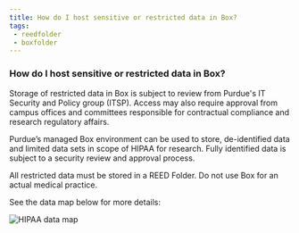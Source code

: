 ```yaml
---
title: How do I host sensitive or restricted data in Box?
tags:
 - reedfolder
 - boxfolder
---
```


### How do I host sensitive or restricted data in Box?

Storage of restricted data in Box is subject to review from Purdue's IT Security and Policy group (ITSP). 
Access may also require approval from campus offices and committees responsible for contractual compliance and research regulatory affairs.

Purdue’s managed Box environment can be used to store, de-identified data and limited data sets in scope of HIPAA for research. Fully identified data is subject to a security review and approval process. 

All restricted data must be stored in a REED Folder. Do not use Box for an actual medical practice. 

See the data map below for more details:

<img src="/storage/reedfolder/images/hipaa-dm.png" alt="HIPAA data map" />

